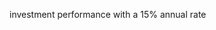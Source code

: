 investment performance with a 15% annual rate
<html>
  <head>
    <script type="text/javascript" src="https://www.gstatic.com/charts/loader.js"></script>
    <script type="text/javascript">
      google.charts.load('current', {'packages':['corechart']});
      google.charts.setOnLoadCallback(drawChart);

      function drawChart() {
        var data = google.visualization.arrayToDataTable([
          ['Month', 'Earnings'],
          ['Jan',  1000],
          ['Feb',  1170],
          ['Mar',  660],
          ['Apr',  1030]
        ]);

        var options = {
          title: 'Earnings Over Time',
          curveType: 'function',
          legend: { position: 'bottom' }
        };

        var chart = new google.visualization.LineChart(document.getElementById('curve_chart'));

        chart.draw(data, options);
      }
    </script>
  </head>
  <body>
    <div id="curve_chart" style="width: 100%; height: 500px;"></div>
  </body>
</html>
